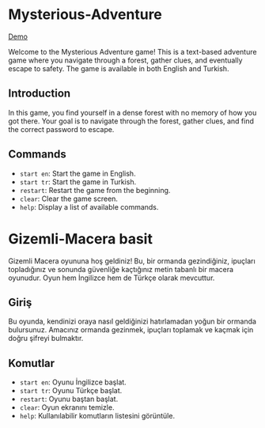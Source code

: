 
# Mysterious-Adventure  

[Demo](https://t-vulpes.github.io/Mysterious-Adventure/) 

Welcome to the Mysterious Adventure game! This is a text-based adventure game where you navigate through a forest, gather clues, and eventually escape to safety. The game is available in both English and Turkish.

## Introduction

In this game, you find yourself in a dense forest with no memory of how you got there. Your goal is to navigate through the forest, gather clues, and find the correct password to escape. 

## Commands

- `start en`: Start the game in English.
- `start tr`: Start the game in Turkish.
- `restart`: Restart the game from the beginning.
- `clear`: Clear the game screen.
- `help`: Display a list of available commands.

# Gizemli-Macera basit

Gizemli Macera oyununa hoş geldiniz! Bu, bir ormanda gezindiğiniz, ipuçları topladığınız ve sonunda güvenliğe kaçtığınız metin tabanlı bir macera oyunudur. Oyun hem İngilizce hem de Türkçe olarak mevcuttur.

## Giriş

Bu oyunda, kendinizi oraya nasıl geldiğinizi hatırlamadan yoğun bir ormanda bulursunuz. Amacınız ormanda gezinmek, ipuçları toplamak ve kaçmak için doğru şifreyi bulmaktır.

## Komutlar

- `start en`: Oyunu İngilizce başlat.
- `start tr`: Oyunu Türkçe başlat.
- `restart`: Oyunu baştan başlat.
- `clear`: Oyun ekranını temizle.
- `help`: Kullanılabilir komutların listesini görüntüle.
